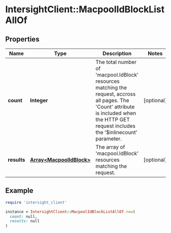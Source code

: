 # IntersightClient::MacpoolIdBlockListAllOf

## Properties

| Name | Type | Description | Notes |
| ---- | ---- | ----------- | ----- |
| **count** | **Integer** | The total number of &#39;macpool.IdBlock&#39; resources matching the request, accross all pages. The &#39;Count&#39; attribute is included when the HTTP GET request includes the &#39;$inlinecount&#39; parameter. | [optional] |
| **results** | [**Array&lt;MacpoolIdBlock&gt;**](MacpoolIdBlock.md) | The array of &#39;macpool.IdBlock&#39; resources matching the request. | [optional] |

## Example

```ruby
require 'intersight_client'

instance = IntersightClient::MacpoolIdBlockListAllOf.new(
  count: null,
  results: null
)
```

